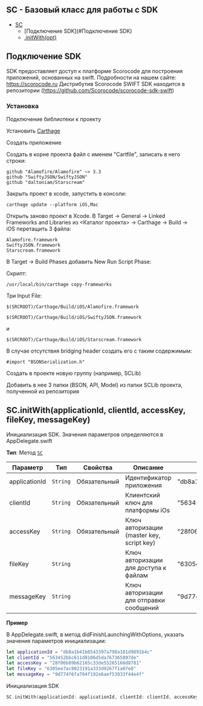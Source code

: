 <a name="Scorocode"></a>

## SС - Базовый класс для работы с SDK
* [SC](#Scorocode)
	* [Подключение SDK](#Подключение SDK)
    * [.initWith(opt)](#Scorocode+initWith)

<a name="Подключение SDK"></a>

## Подключение SDK

SDK предоставляет доступ к платформе Scorocode для построения приложений, основанных на swift. Подробности на нашем сайте: https://scorocode.ru
Дистрибутив Scorocode SWIFT SDK находится в репозитории (https://github.com/Scorocode/scorocode-sdk-swift)

### Установка
Подключение библиотеки к проекту

Установить [Carthage](https://github.com/Carthage/Carthage)

Создать приложение

Создать в корне проекта файл с именем "Cartfile", записать в него строки:
```
github "Alamofire/Alamofire" ~> 3.3
github "SwiftyJSON/SwiftyJSON"
github "daltoniam/Starscream"
```
Закрыть проект в xcode, запустить в консоли:
```
carthage update --platform iOS,Mac
```
Открыть заново проект в Xcode. В Target -> General -> Linked Frameworks and Libraries из <Каталог проекта> -> Carthage -> Build -> iOS перетащить 3 файла:
```
Alamofire.framework
SwiftyJSON.framework
Starscream.framework
```

В Target -> Build Phases добавить New Run Script Phase:

Скрипт:
```
/usr/local/bin/carthage copy-frameworks
```
Три Input File:

```
$(SRCROOT)/Carthage/Build/iOS/Alamofire.framework
```
```
$(SRCROOT)/Carthage/Build/iOS/SwiftyJSON.framework
```
и
```
$(SRCROOT)/Carthage/Build/iOS/Starscream.framework
```

В случае отсутствия bridging header создать его с таким содержимым:

```
#import "BSONSerialization.h"
```

Создать в проекте новую группу (например, SCLib)

Добавить в нее 3 папки (BSON, API, Model) из папки SCLib проекта, полученной из репозитория


<a name="Scorocode+initWith"></a>

## SC.initWith(applicationId, clientId, accessKey, fileKey, messageKey)

Инициализация SDK. Значения параметров определяются в AppDelegate.swift


**Тип**: Метод <code>[SC](#Scorocode)</code>  

| Параметр | Тип | Свойства | Описание | Пример значения |
| --- | --- | --- | --- | --- |
| applicationId | <code>String</code> | Обязательный | Идентификатор приложения | "db8a1b41b8543397a798a181d9891b4c" |
| clientId      | <code>String</code> | Обязательный | Клиентский ключ для платформы iOs | "563452bbc611d8106d5da767365897de" |
| accessKey     | <code>String</code> | Обязательный | Ключ авторизации (master key, script key) | "28f06b89b62165c33de55265166d8781"  |
| fileKey       | <code>String</code> |  | Ключ авторизации для доступа к файлам | "6305ee7ac8023191a333d9267f1a07e8" |
| messageKey    | <code>String</code> |  | Ключ авторизации для отправки сообщений |  "9d774f6fa704f192e6aef53933f44e4f" |


**Пример**  

В AppDelegate.swift, в метод didFinishLaunchingWithOptions, указать значения параметров инициализации:

```SWIFT
let applicationId = "db8a1b41b8543397a798a181d9891b4c"
let clientId = "563452bbc611d8106d5da767365897de"
let accessKey = "28f06b89b62165c33de55265166d8781"
let fileKey = "6305ee7ac8023191a333d9267f1a07e8"
let messageKey = "9d774f6fa704f192e6aef53933f44e4f"
```

Инициализация SDK

```SWIFT
SC.initWith(applicationId: applicationId, clientId: clientId, accessKey: accessKey, fileKey: fileKey, messageKey: messageKey)
```